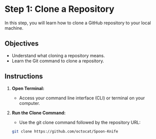 # Step 1: Clone a Repository

In this step, you will learn how to clone a GitHub repository to your local machine.

## Objectives
- Understand what cloning a repository means.
- Learn the Git command to clone a repository.

## Instructions

1. **Open Terminal:**
   - Access your command line interface (CLI) or terminal on your computer.

2. **Run the Clone Command:**
   - Use the git clone command followed by the repository URL:
   ```bash
   git clone https://github.com/octocat/Spoon-Knife